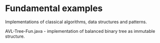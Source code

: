 # Fundamental examples
Implementations of classical algorithms, data structures and patterns.


AVL-Tree-Fun.java - implementation of balanced binary tree as immutable structure.
